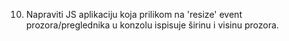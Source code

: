10)	Napraviti JS aplikaciju koja prilikom na 'resize' event prozora/preglednika u konzolu ispisuje širinu i visinu prozora.
